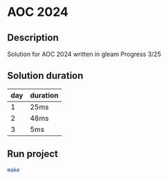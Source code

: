 # AOC 2024

## Description

Solution for AOC 2024 written in gleam
Progress 3/25

## Solution duration
|day|duration|
|---|--------|
|1  |    25ms|
|2  |    48ms|
|3  |     5ms|

## Run project

```sh
make
```
